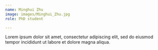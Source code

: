 ```yaml
---
name: Minghui Zhu
image: images/Minghui_Zhu.jpg 
role: PhD student

---
```


Lorem ipsum dolor sit amet, consectetur adipiscing elit, sed do eiusmod tempor incididunt ut labore et dolore magna aliqua.
